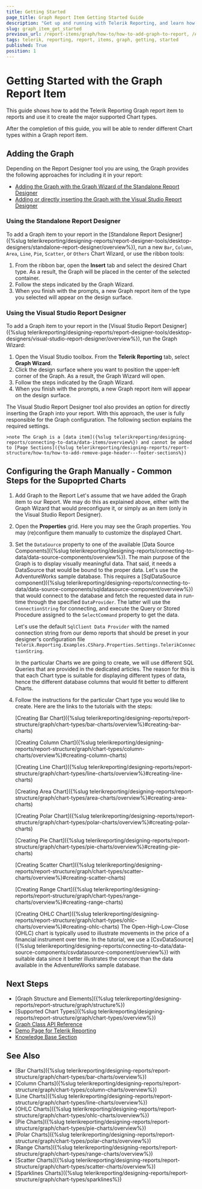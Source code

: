 ```yaml
---
title: Getting Started
page_title: Graph Report Item Getting Started Guide
description: "Get up and running with Telerik Reporting, and learn how to create and use the Graph report item in reports."
slug: graph_item_get_started
previous_url: /report-items/graph/how-to/how-to-add-graph-to-report, /AddGraphToReport
tags: telerik, reporting, report, items, graph, getting, started
published: True
position: 1
---
```


# Getting Started with the Graph Report Item

This guide shows how to add the Telerik Reporting Graph report item to reports and use it to create the major supported Chart types. 

After the completion of this guide, you will be able to render different Chart types within a Graph report item. 

## Adding the Graph

Depending on the Report Designer tool you are using, the Graph provides the following approaches for including it in your report:

* [Adding the Graph with the Graph Wizard of the Standalone Report Designer](#using-the-standalone-report-designer)
* [Adding or directly inserting the Graph with the Visual Studio Report Designer](#using-the-visual-studio-report-designer)

### Using the Standalone Report Designer

To add a Graph item to your report in the [Standalone Report Designer]({%slug telerikreporting/designing-reports/report-designer-tools/desktop-designers/standalone-report-designer/overview%}), run a new `Bar`, `Column`, `Area`, `Line`, `Pie`, `Scatter`, or `Others` Chart Wizard, or use the ribbon tools: 

1. From the ribbon bar, open the **Insert** tab and select the desired Chart type. As a result, the Graph will be placed in the center of the selected container.
1. Follow the steps indicated by the Graph Wizard.
1. When you finish with the prompts, a new Graph report item of the type you selected will appear on the design surface. 

### Using the Visual Studio Report Designer

To add a Graph item to your report in the [Visual Studio Report Designer]({%slug telerikreporting/designing-reports/report-designer-tools/desktop-designers/visual-studio-report-designer/overview%}), run the Graph Wizard: 

1. Open the Visual Studio toolbox. From the **Telerik Reporting** tab, select **Graph Wizard**.
1. Click the design surface where you want to position the upper-left corner of the Graph. As a result, the Graph Wizard will open. 
1. Follow the steps indicated by the Graph Wizard.
1. When you finish with the prompts, a new Graph report item will appear on the design surface.

The Visual Studio Report Designer tool also provides an option for directly inserting the Graph into your report. With this approach, the user is fully responsible for the Graph configuration. The following section explains the required settings.

	>note The Graph is a [data item]({%slug telerikreporting/designing-reports/connecting-to-data/data-items/overview%}) and cannot be added to [Page Sections]({%slug telerikreporting/designing-reports/report-structure/how-to/how-to-add-remove-page-header---footer-sections%})

## Configuring the Graph Manually - Common Steps for the Supoprted Charts

1. Add Graph to the Report
	Let's assume that we have added the Graph item to our Report. We may do this as explained above, either with the Graph Wizard that would preconfigure it, or simply as an item (only in the Visual Studio Report Designer).

1. Open the **Properties** grid.
	Here you may see the Graph properties. You may (re)configure them manually to customize the displayed Chart.

1. Set the `DataSource` property to one of the available [Data Source Components]({%slug telerikreporting/designing-reports/connecting-to-data/data-source-components/overview%}).
	The main purpose of the Graph is to display visually meaningful data. That said, it needs a DataSource that would be bound to the proper data.
	Let's use the AdventureWorks sample database. This requires a [SqlDataSource component]({%slug telerikreporting/designing-reports/connecting-to-data/data-source-components/sqldatasource-component/overview%}) that would connect to the database and fetch the requested data in run-time through the specified `DataProvider`. The latter will use the `ConnectionString` for connecting, and execute the Query or Stored Procedure assigned to the `SelectCommand` property to get the data.

	Let's use the default `SqlClient Data Provider` with the named connection string from our demo reports that should be preset in your designer's configuration file `Telerik.Reporting.Examples.CSharp.Properties.Settings.TelerikConnectionString`.

	In the particular Charts we are going to create, we will use different SQL Queries that are provided in the dedicated articles. The reason for this is that each Chart type is suitable for displaying different types of data, hence the different database columns that would fit better to different Charts.

1. Follow the instructions for the particular Chart type you would like to create. Here are the links to the tutorials with the steps:

	[Creating Bar Chart]({%slug telerikreporting/designing-reports/report-structure/graph/chart-types/bar-charts/overview%}#creating-bar-charts)

	[Creating Column Chart]({%slug telerikreporting/designing-reports/report-structure/graph/chart-types/column-charts/overview%}#creating-column-charts)

	[Creating Line Chart]({%slug telerikreporting/designing-reports/report-structure/graph/chart-types/line-charts/overview%}#creating-line-charts)

	[Creating Area Chart]({%slug telerikreporting/designing-reports/report-structure/graph/chart-types/area-charts/overview%}#creating-area-charts)

	[Creating Polar Chart]({%slug telerikreporting/designing-reports/report-structure/graph/chart-types/polar-charts/overview%}#creating-polar-charts)

	[Creating Pie Chart]({%slug telerikreporting/designing-reports/report-structure/graph/chart-types/pie-charts/overview%}#creating-pie-charts)

	[Creating Scatter Chart]({%slug telerikreporting/designing-reports/report-structure/graph/chart-types/scatter-charts/overview%}#creating-scatter-charts)

	[Creating Range Chart]({%slug telerikreporting/designing-reports/report-structure/graph/chart-types/range-charts/overview%}#creating-range-charts)

	[Creating OHLC Chart]({%slug telerikreporting/designing-reports/report-structure/graph/chart-types/ohlc-charts/overview%}#creating-ohlc-charts)
	The Open-High-Low-Close (OHLC) chart is typically used to illustrate movements in the price of a financial instrument over time. In the tutorial, we use a [CsvDataSource]({%slug telerikreporting/designing-reports/connecting-to-data/data-source-components/csvdatasource-component/overview%}) with suitable data since it better illustrates the concept than the data available in the AdventureWorks sample database.

## Next Steps

* [Graph Structure and Elements]({%slug telerikreporting/designing-reports/report-structure/graph/structure%})
* [Supported Chart Types]({%slug telerikreporting/designing-reports/report-structure/graph/chart-types/overview%})
* [Graph Class API Reference](/api/telerik.reporting.graph)
* [Demo Page for Telerik Reporting](https://demos.telerik.com/reporting) 
* [Knowledge Base Section](/knowledge-base)

## See Also

* [Bar Charts]({%slug telerikreporting/designing-reports/report-structure/graph/chart-types/bar-charts/overview%})
* [Column Charts]({%slug telerikreporting/designing-reports/report-structure/graph/chart-types/column-charts/overview%})
* [Line Charts]({%slug telerikreporting/designing-reports/report-structure/graph/chart-types/line-charts/overview%})
* [OHLC Charts]({%slug telerikreporting/designing-reports/report-structure/graph/chart-types/ohlc-charts/overview%})
* [Pie Charts]({%slug telerikreporting/designing-reports/report-structure/graph/chart-types/pie-charts/overview%})
* [Polar Charts]({%slug telerikreporting/designing-reports/report-structure/graph/chart-types/polar-charts/overview%})
* [Range Charts]({%slug telerikreporting/designing-reports/report-structure/graph/chart-types/range-charts/overview%})
* [Scatter Charts]({%slug telerikreporting/designing-reports/report-structure/graph/chart-types/scatter-charts/overview%})
* [Sparklines Charts]({%slug telerikreporting/designing-reports/report-structure/graph/chart-types/sparklines%})
